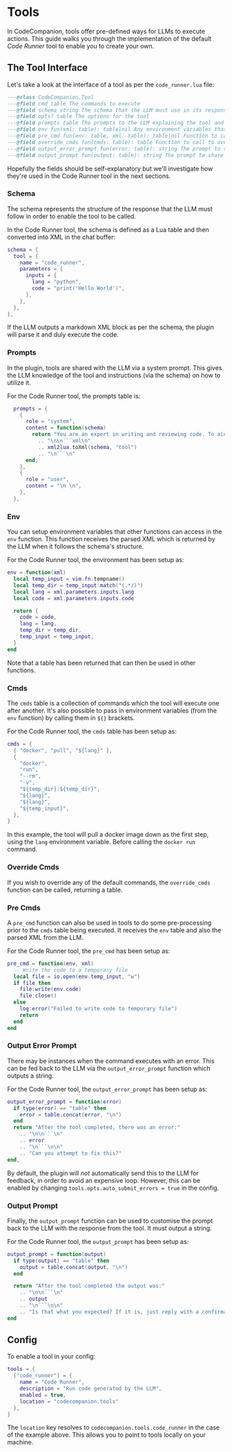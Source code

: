 # Tools

In CodeCompanion, tools offer pre-defined ways for LLMs to execute actions. This guide walks you through the implementation of the default _Code Runner_ tool to enable you to create your own.

## The Tool Interface

Let's take a look at the interface of a tool as per the `code_runner.lua` file:

```lua
---@class CodeCompanion.Tool
---@field cmd table The commands to execute
---@field schema string The schema that the LLM must use in its response to execute a tool
---@field opts? table The options for the tool
---@field prompts table The prompts to the LLM explaining the tool and the schema
---@field env fun(xml: table): table|nil Any environment variables that can be used in the *_cmd fields. Receives the parsed schema from the LLM
---@field pre_cmd fun(env: table, xml: table): table|nil Function to call before the cmd table is executed
---@field override_cmds fun(cmds: table): table Function to call to override the default cmds table
---@field output_error_prompt fun(error: table): string The prompt to share with the LLM if an error is encountered
---@field output_prompt fun(output: table): string The prompt to share with the LLM if the cmd is successful
```

Hopefully the fields should be self-explanatory but we'll investigate how they're used in the Code Runner tool in the next sections.

### Schema

The schema represents the structure of the response that the LLM must follow in order to enable the tool to be called.

In the Code Runner tool, the schema is defined as a Lua table and then converted into XML in the chat buffer:

```lua
schema = {
  tool = {
    name = "code_runner",
    parameters = {
      inputs = {
        lang = "python",
        code = "print('Hello World')",
      },
    },
  },
},
```

If the LLM outputs a markdown XML block as per the schema, the plugin will parse it and duly execute the code.

### Prompts

In the plugin, tools are shared with the LLM via a system prompt. This gives the LLM knowledge of the tool and instructions (via the schema) on how to utilize it.

For the Code Runner tool, the prompts table is:

```lua
  prompts = {
    {
      role = "system",
      content = function(schema)
        return "You are an expert in writing and reviewing code. To aid you further, I'm giving you access to be able to execute code in a remote environment. This enables you to write code, trigger its execution and immediately see the output from your efforts. Of course, not every question I ask may need code to be executed so bear that in mind.\n\nTo execute code, you need to return a markdown code block which follows the below schema:"
          .. "\n\n```xml\n"
          .. xml2lua.toXml(schema, "tool")
          .. "\n```\n"
      end,
    },
    {
      role = "user",
      content = "\n \n",
    },
  },
```

### Env

You can setup environment variables that other functions can access in the `env` function. This function receives the parsed XML which is returned by the LLM when it follows the schema's structure.

For the Code Runner tool, the environment has been setup as:

```lua
env = function(xml)
  local temp_input = vim.fn.tempname()
  local temp_dir = temp_input:match("(.*/)")
  local lang = xml.parameters.inputs.lang
  local code = xml.parameters.inputs.code

  return {
    code = code,
    lang = lang,
    temp_dir = temp_dir,
    temp_input = temp_input,
  }
end
```

Note that a table has been returned that can then be used in other functions.

### Cmds

The `cmds` table is a collection of commands which the tool will execute one after another. It's also possible to pass in environment variables (from the `env` function) by calling them in `${}` brackets.

For the Code Runner tool, the `cmds` table has been setup as:

```lua
cmds = {
  { "docker", "pull", "${lang}" },
  {
    "docker",
    "run",
    "--rm",
    "-v",
    "${temp_dir}:${temp_dir}",
    "${lang}",
    "${lang}",
    "${temp_input}",
  },
}
```

In this example, the tool will pull a docker image down as the first step, using the `lang` environment variable. Before calling the `docker run` command.

### Override Cmds

If you wish to override any of the default commands, the `override_cmds` function can be called, returning a table.

### Pre Cmds

A `pre_cmd` function can also be used in tools to do some pre-processing prior to the `cmds` table being executed. It receives the `env` table and also the parsed XML from the LLM.

For the Code Runner tool, the `pre_cmd` has been setup as:

```lua
pre_cmd = function(env, xml)
  -- Write the code to a temporary file
  local file = io.open(env.temp_input, "w")
  if file then
    file:write(env.code)
    file:close()
  else
    log:error("Failed to write code to temporary file")
    return
  end
end
```

### Output Error Prompt

There may be instances when the command executes with an error. This can be fed back to the LLM via the `output_error_prompt` function which outputs a string.

For the Code Runner tool, the `output_error_prompt` has been setup as:

```lua
output_error_prompt = function(error)
  if type(error) == "table" then
    error = table.concat(error, "\n")
  end
  return "After the tool completed, there was an error:"
    .. "\n\n```\n"
    .. error
    .. "\n```\n\n"
    .. "Can you attempt to fix this?"
end,
```

By default, the plugin will *not* automatically send this to the LLM for feedback, in order to avoid an expensive loop. However, this can be enabled by changing `tools.opts.auto_submit_errors = true` in the config.

### Output Prompt

Finally, the `output_prompt` function can be used to customise the prompt back to the LLM with the response from the tool. It must output a string.

For the Code Runner tool, the `output_prompt` has been setup as:

```lua
output_prompt = function(output)
  if type(output) == "table" then
    output = table.concat(output, "\n")
  end

  return "After the tool completed the output was:"
    .. "\n\n```\n"
    .. output
    .. "\n```\n\n"
    .. "Is that what you expected? If it is, just reply with a confirmation. Don't reply with any code. If not, say so and I can plan our next step."
end
```

## Config

To enable a tool in your config:

```lua
tools = {
  ["code_runner"] = {
    name = "Code Runner",
    description = "Run code generated by the LLM",
    enabled = true,
    location = "codecompanion.tools"
  },
}
```

The `location` key resolves to `codecompanion.tools.code_runner` in the case of the example above. This allows you to point to tools locally on your machine.
